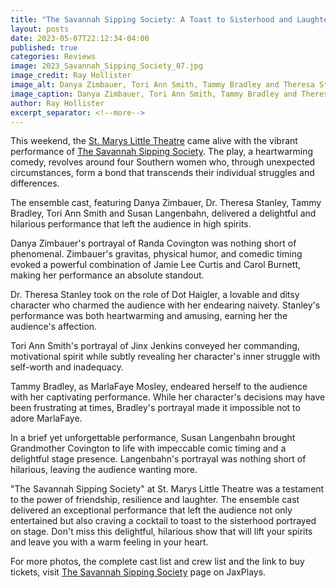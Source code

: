 ```yaml
---
title: "The Savannah Sipping Society: A Toast to Sisterhood and Laughter at St. Marys Little Theatre"
layout: posts
date: 2023-05-07T22:12:34-04:00
published: true
categories: Reviews
image: 2023_Savannah_Sipping_Society_07.jpg
image_credit: Ray Hollister
image_alt: Danya Zimbauer, Tori Ann Smith, Tammy Bradley and Theresa Stanley (left to right)
image_caption: Danya Zimbauer, Tori Ann Smith, Tammy Bradley and Theresa Stanley (left to right)
author: Ray Hollister
excerpt_separator: <!--more-->
---
```

This weekend, the [St. Marys Little Theatre](/theatres/st-marys-little-theatre) came alive with the vibrant performance of [The Savannah Sipping Society](/productions/2023-the-savannah-sipping-society/). The play, a heartwarming comedy, revolves around four Southern women who, through unexpected circumstances, form a bond that transcends their individual struggles and differences.

The ensemble cast, featuring Danya Zimbauer, Dr. Theresa Stanley, Tammy Bradley, Tori Ann Smith and Susan Langenbahn, delivered a delightful and hilarious performance that left the audience in high spirits.
<!--more-->
Danya Zimbauer's portrayal of Randa Covington was nothing short of phenomenal. Zimbauer's gravitas, physical humor, and comedic timing evoked a powerful combination of Jamie Lee Curtis and Carol Burnett, making her performance an absolute standout.

Dr. Theresa Stanley took on the role of Dot Haigler, a lovable and ditsy character who charmed the audience with her endearing naivety. Stanley's performance was both heartwarming and amusing, earning her the audience's affection.

Tori Ann Smith's portrayal of Jinx Jenkins conveyed her commanding, motivational spirit while subtly revealing her character's inner struggle with self-worth and inadequacy.

Tammy Bradley, as MarlaFaye Mosley, endeared herself to the audience with her captivating performance. While her character's decisions may have been frustrating at times, Bradley's portrayal made it impossible not to adore MarlaFaye.

In a brief yet unforgettable performance, Susan Langenbahn brought Grandmother Covington to life with impeccable comic timing and a delightful stage presence. Langenbahn's portrayal was nothing short of hilarious, leaving the audience wanting more.

"The Savannah Sipping Society" at St. Marys Little Theatre was a testament to the power of friendship, resilience and laughter. The ensemble cast delivered an exceptional performance that left the audience not only entertained but also craving a cocktail to toast to the sisterhood portrayed on stage. Don't miss this delightful, hilarious show that will lift your spirits and leave you with a warm feeling in your heart.

For more photos, the complete cast list and crew list and the link to buy tickets, visit [The Savannah Sipping Society](/productions/2023-the-savannah-sipping-society/) page on JaxPlays. 